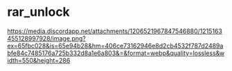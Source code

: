 # rar_unlock

https://media.discordapp.net/attachments/1206521967847546880/1215163455128997928/image.png?ex=65fbc028&is=65e94b28&hm=406ce73162946e8d2cb4532f787d2489abfe84c7485176a725b332d8a1e6a803&=&format=webp&quality=lossless&width=550&height=286
